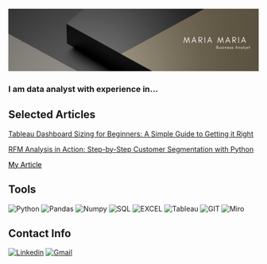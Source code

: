 ![Header](https://github.com/MariaDataAnalyst/MariaDataAnalyst/blob/main/ASSETS/backgroung%20image.png)



### I am data analyst with experience in...

## Selected Articles

[Tableau Dashboard Sizing for Beginners: A Simple Guide to Getting it Right](https://medium.com/p/5260bc464816)

[RFM Analysis in Action: Step-by-Step Customer Segmentation with Python](https://medium.com/p/f10bb8c25e25)

<a href="https://medium.com/p/a2256b41eb84" style="color: black;">My Article</a>

## Tools

![Python](https://img.shields.io/badge/-Python-090909?style=for-the-badge&logo=python&logoColor=326D9C
)
![Pandas](https://img.shields.io/badge/-pandas-090909?style=for-the-badge&logo=pandas&logoColor=E00288
)
![Numpy](https://img.shields.io/badge/-numpy-090909?style=for-the-badge&logo=numpy&logoColor=4CA5C9
)
![SQL](https://img.shields.io/badge/-SQL-090909?style=for-the-badge&logo=postgre&logoColor=00648B
)
![EXCEL](https://img.shields.io/badge/-excel-090909?style=for-the-badge&logo=excel&logoColor=00648B
)
![Tableau](https://img.shields.io/badge/-tableau-090909?style=for-the-badge&logo=tableau&logoColor=4976A7
)
![GIT](https://img.shields.io/badge/-GIT-090909?style=for-the-badge&logo=git&logoColor=F34C28
)
![Miro](https://img.shields.io/badge/-miro-090909?style=for-the-badge&logo=miro&logoColor=FFDD34
)
## Contact Info

[![Linkedin](https://img.shields.io/badge/-linkedin-090909?style=for-the-badge&logo=linkedin&logoColor=0A66C2)](https://www.linkedin.com/in/maria-sozinova)
[![Gmail](https://img.shields.io/badge/-Gmail-090909?style=for-the-badge&logo=gmail&logoColor=EA4035)](mailto:moon2512@gmail.com)